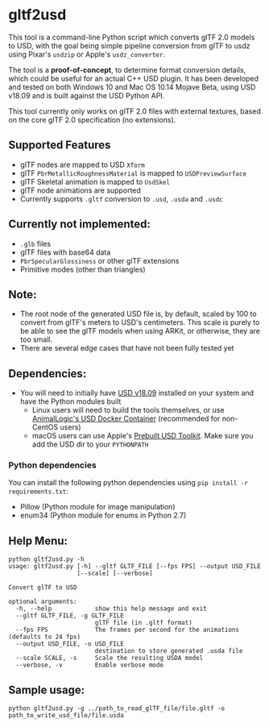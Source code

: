 # gltf2usd

This tool is a command-line Python script which converts glTF 2.0 models to USD, with the goal being simple pipeline conversion from glTF to usdz using Pixar's `usdzip` or Apple's `usdz_converter`.  

The tool is a **proof-of-concept**, to determine format conversion details, which could be useful for an actual C++ USD plugin.  It has been developed and tested on both Windows 10 and Mac OS 10.14 Mojave Beta, using USD v18.09 and is built against the USD Python API.

This tool currently only works on glTF 2.0 files with external textures, based on the core glTF 2.0 specification (no extensions).  

## Supported Features
- glTF nodes are mapped to USD `Xform`
- glTF `PbrMetallicRoughnessMaterial` is mapped to `USDPreviewSurface`
- glTF Skeletal animation is mapped to `UsdSkel`
- glTF node animations are supported
- Currently supports `.gltf` conversion to `.usd`, `.usda` and `.usdc`


## Currently not implemented:
- `.glb` files
- glTF files with base64 data
- `PbrSpecularGlossiness` or other glTF extensions
- Primitive modes (other than triangles)

## Note:
- The root node of the generated USD file is, by default, scaled by 100 to convert from glTF's meters to USD's centimeters.  This scale is purely to be able to see the glTF models when using ARKit, or otherwise, they are too small.
- There are several edge cases that have not been fully tested yet

## Dependencies:

- You will need to initially have [USD v18.09](https://github.com/PixarAnimationStudios/USD) installed on your system
and have the Python modules built
    - Linux users will need to build the tools themselves, or use [AnimalLogic's USD Docker Container](https://github.com/AnimalLogic/docker-usd) (recommended for non-CentOS users)
    - macOS users can use Apple's [Prebuilt USD Toolkit](https://developer.apple.com/go/?id=python-usd-library). Make sure you add the USD dir to your `PYTHONPATH`

### Python dependencies
You can install the following python dependencies using `pip install -r requirements.txt`:

- Pillow (Python module for image manipulation)
- enum34 (Python module for enums in Python 2.7)


## Help Menu:
```Shell
python gltf2usd.py -h
usage: gltf2usd.py [-h] --gltf GLTF_FILE [--fps FPS] --output USD_FILE
                   [--scale] [--verbose]

Convert glTF to USD

optional arguments:
  -h, --help            show this help message and exit
  --gltf GLTF_FILE, -g GLTF_FILE
                        glTF file (in .gltf format)
  --fps FPS             The frames per second for the animations (defaults to 24 fps)
  --output USD_FILE, -o USD_FILE
                        destination to store generated .usda file
  --scale SCALE, -s     Scale the resulting USDA model
  --verbose, -v         Enable verbose mode
```

## Sample usage:
```Shell
python gltf2usd.py -g ../path_to_read_glTF_file/file.gltf -o path_to_write_usd_file/file.usda
```

